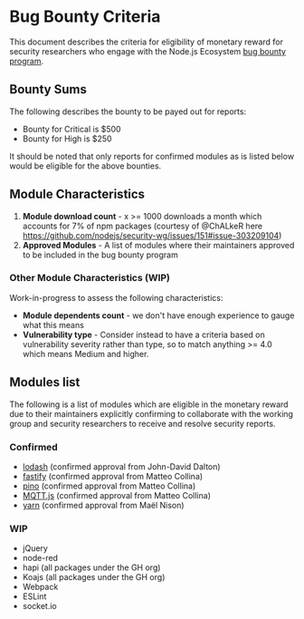 # Bug Bounty Criteria

This document describes the criteria for eligibility of monetary reward for security researchers
who engage with the Node.js Ecosystem
[bug bounty program](https://hackerone.com/nodejs-ecosystem/).

## Bounty Sums

The following describes the bounty to be payed out for reports:
* Bounty for Critical is $500
* Bounty for High is $250

It should be noted that only reports for confirmed modules as is listed below would be eligible for the above bounties.

## Module Characteristics

1. **Module download count** - x >= 1000 downloads a month which accounts for 7% of npm packages 
(courtesy of @ChALkeR here https://github.com/nodejs/security-wg/issues/151#issue-303209104)
2. **Approved Modules** - A list of modules where their maintainers approved to be included in the
bug bounty program

### Other Module Characteristics (WIP)

Work-in-progress to assess the following characteristics:

* **Module dependents count** - we don't have enough experience to gauge what this means
* **Vulnerability type** - Consider instead to have a criteria based on vulnerability severity rather than 
type, so to match anything >= 4.0 which means Medium and higher.

## Modules list 

The following is a list of modules which are eligible in the monetary reward due to their maintainers
explicitly confirming to collaborate with the working group and security researchers to receive and 
resolve security reports.

### Confirmed

* [lodash](https://github.com/lodash/lodash) (confirmed approval from John-David Dalton)
* [fastify](https://github.com/fastify/fastify) (confirmed approval from Matteo Collina)
* [pino](https://github.com/pinojs/pino) (confirmed approval from Matteo Collina)
* [MQTT.js](https://github.com/mqttjs/MQTT.js) (confirmed approval from Matteo Collina)
* [yarn](https://github.com/yarnpkg/yarn) (confirmed approval from Maël Nison)

### WIP

* jQuery
* node-red
* hapi (all packages under the GH org)
* Koajs (all packages under the GH org)
* Webpack
* ESLint
* socket.io
